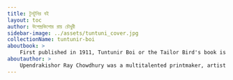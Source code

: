 ```yaml
---
title: টুনটুনির বই
layout: toc
author: উপেন্দ্রকিশোর রায় চৌধুরী
sidebar-image: ../assets/tuntuni_cover.jpg
collectionName: tuntunir-boi
aboutbook: >
    First published in 1911, Tuntunir Boi or the Tailor Bird's book is a collection of children's stories about clever animals that use their wits to win the day.
aboutauthor: > 
    Upendrakishor Ray Chowdhury was a multitalented printmaker, artist and author who pioneered blockmaking techniques and wrote several beloved children's books with original illustrations. 
---
```

